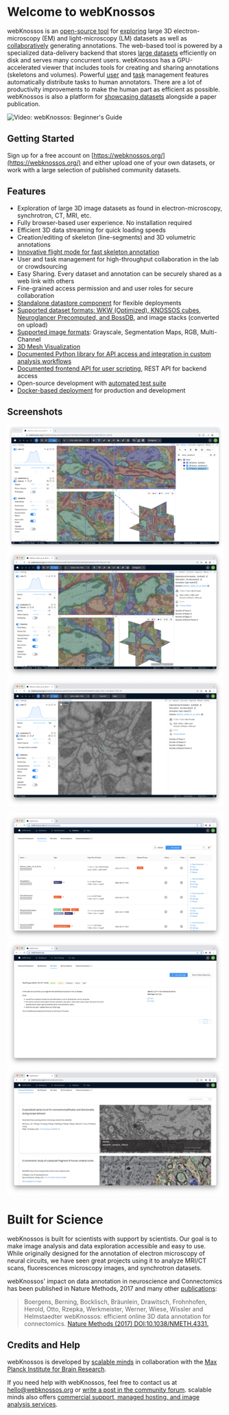# Welcome to webKnossos

webKnossos is an [open-source tool](https://github.com/scalableminds/webknossos) for [exploring](./tracing_ui.md) large 3D electron-microscopy (EM) and light-microscopy (LM) datasets as well as [collaboratively](./sharing.md) generating annotations.
The web-based tool is powered by a specialized data-delivery backend that stores [large datasets](./datasets.md) efficiently on disk and serves many concurrent users.
webKnossos has a GPU-accelerated viewer that includes tools for creating and sharing annotations (skeletons and volumes).
Powerful [user](./users.md) and [task](./tasks.md) management features automatically distribute tasks to human annotators.
There are a lot of productivity improvements to make the human part as efficient as possible.
webKnossos is also a platform for [showcasing datasets](https://webknossos.org) alongside a paper publication.

![Video: webKnossos: Beginner's Guide](https://www.youtube.com/watch?v=jsz0tc3tuKI)

## Getting Started
Sign up for a free account on [https://webknossos.org/](https://webknossos.org/) and either upload one of your own datasets, or work with a large selection of published community datasets. 

## Features
* Exploration of large 3D image datasets as found in electron-microscopy, synchrotron, CT, MRI, etc.
* Fully browser-based user experience. No installation required
* Efficient 3D data streaming for quick loading speeds
* Creation/editing of skeleton (line-segments) and 3D volumetric annotations
* [Innovative flight mode for fast skeleton annotation](https://www.nature.com/articles/nmeth.4331)
* User and task management for high-throughput collaboration in the lab or crowdsourcing
* Easy Sharing. Every dataset and annotation can be securely shared as a web link with others
* Fine-grained access permission and and user roles for secure collaboration
* [Standalone datastore component](https://github.com/scalableminds/webknossos/tree/master/webknossos-datastore) for flexible deployments
* [Supported dataset formats: WKW (Optimized), KNOSSOS cubes](./data_formats.md), [Neuroglancer Precomputed, and BossDB](https://github.com/scalableminds/webknossos-connect), and image stacks (converted on upload)
* [Supported image formats](./data_formats.md): Grayscale, Segmentation Maps, RGB, Multi-Channel
* [3D Mesh Visualization](./mesh_visualization.md)
* [Documented Python library for API access and integration in custom analysis workflows](https://docs.webknossos.org/webknossos-py/index.html)
* [Documented frontend API for user scripting](https://webknossos.org/assets/docs/frontend-api/index.html), REST API for backend access
* Open-source development with [automated test suite](https://circleci.com/gh/scalableminds/webknossos)
* [Docker-based deployment](https://hub.docker.com/r/scalableminds/webknossos/) for production and development

## Screenshots

![Skeleton Annotations](./images/tracing_ui_skeleton.jpeg)
![Volume Annotations](./images/tracing_ui_volume.jpeg)
![Flight Mode](./images/tracing_ui_flight.jpeg)

![Managing Datasets](./images/dashboard_datasets.jpeg)
![Working on Tasks](./images/dashboard_tasks.jpeg)
![Showcasing Datasets](./images/dashboard_featured_publications.jpeg)

# Built for Science
webKnossos is built for scientists with support by scientists. Our goal is to make image analysis and data exploration accessible and easy to use. 
While originally designed for the annotation of electron microscopy of neural circuits, we have seen great projects using it to analyze MRI/CT scans, fluorescences microscopy images, and synchrotron datasets.

webKnossos' impact on data annotation in neuroscience and Connectomics has been published in Nature Methods, 2017 and many other [publications](./publications.md):

> Boergens, Berning, Bocklisch, Bräunlein, Drawitsch, Frohnhofen, Herold, Otto, Rzepka, Werkmeister, Werner, Wiese, Wissler and Helmstaedter
webKnossos: efficient online 3D data annotation for connectomics.
[Nature Methods (2017) DOI:10.1038/NMETH.4331.](https://www.nature.com/articles/nmeth.4331)


## Credits and Help

webKnossos is developed by [scalable minds](https://scalableminds.com) in collaboration with the [Max Planck Institute for Brain Research](https://brain.mpg.de/connectomics).

If you need help with webKnossos, feel free to contact us at [hello@webknossos.org](mailto:hello@webknossos.org) or [write a post in the community forum](https://forum.image.sc/tag/webknossos). 
scalable minds also offers [commercial support, managed hosting, and image analysis services](https://webknossos.org/pricing).
